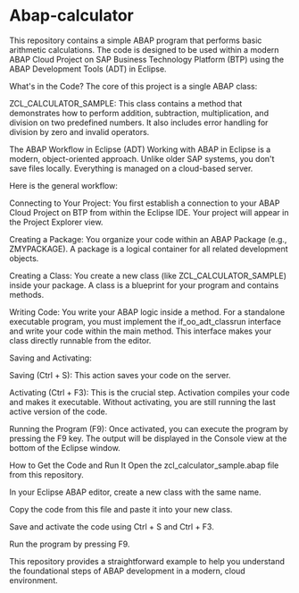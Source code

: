 # Abap-calculator
This repository contains a simple ABAP program that performs basic arithmetic calculations. The code is designed to be used within a modern ABAP Cloud Project on SAP Business Technology Platform (BTP) using the ABAP Development Tools (ADT) in Eclipse.

What's in the Code?
The core of this project is a single ABAP class:

ZCL_CALCULATOR_SAMPLE: This class contains a method that demonstrates how to perform addition, subtraction, multiplication, and division on two predefined numbers. It also includes error handling for division by zero and invalid operators.

The ABAP Workflow in Eclipse (ADT)
Working with ABAP in Eclipse is a modern, object-oriented approach. Unlike older SAP systems, you don't save files locally. Everything is managed on a cloud-based server.

Here is the general workflow:

Connecting to Your Project: You first establish a connection to your ABAP Cloud Project on BTP from within the Eclipse IDE. Your project will appear in the Project Explorer view.

Creating a Package: You organize your code within an ABAP Package (e.g., ZMYPACKAGE). A package is a logical container for all related development objects.

Creating a Class: You create a new class (like ZCL_CALCULATOR_SAMPLE) inside your package. A class is a blueprint for your program and contains methods.

Writing Code: You write your ABAP logic inside a method. For a standalone executable program, you must implement the if_oo_adt_classrun interface and write your code within the main method. This interface makes your class directly runnable from the editor.

Saving and Activating:

Saving (Ctrl + S): This action saves your code on the server.

Activating (Ctrl + F3): This is the crucial step. Activation compiles your code and makes it executable. Without activating, you are still running the last active version of the code.

Running the Program (F9): Once activated, you can execute the program by pressing the F9 key. The output will be displayed in the Console view at the bottom of the Eclipse window.

How to Get the Code and Run It
Open the zcl_calculator_sample.abap file from this repository.

In your Eclipse ABAP editor, create a new class with the same name.

Copy the code from this file and paste it into your new class.

Save and activate the code using Ctrl + S and Ctrl + F3.

Run the program by pressing F9.

This repository provides a straightforward example to help you understand the foundational steps of ABAP development in a modern, cloud environment.


